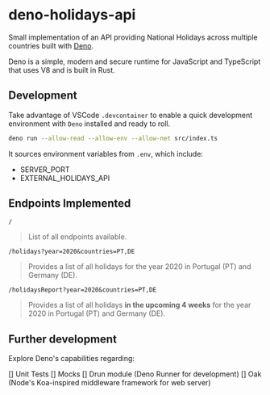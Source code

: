 # deno-holidays-api
Small implementation of an API providing National Holidays across multiple countries built with [Deno](https://deno.land).

Deno is a simple, modern and secure runtime for JavaScript and TypeScript that uses V8 and is built in Rust.

## Development

Take advantage of VSCode `.devcontainer` to enable a quick development environment with `Deno` installed and ready to roll.

```bash
deno run --allow-read --allow-env --allow-net src/index.ts
```

It sources environment variables from `.env`, which include:
- SERVER_PORT
- EXTERNAL_HOLIDAYS_API

## Endpoints Implemented

```
/
```

> List of all endpoints available.

```
/holidays?year=2020&countries=PT,DE
```
> Provides a list of all holidays for the year 2020 in Portugal (PT) and Germany (DE).

```
/holidaysReport?year=2020&countries=PT,DE
```
> Provides a list of all holidays **in the upcoming 4 weeks** for the year 2020 in Portugal (PT) and Germany (DE).


## Further development

Explore Deno's capabilities regarding:

[] Unit Tests
[] Mocks
[] Drun module (Deno Runner for development)
[] Oak (Node's Koa-inspired middleware framework for web server)